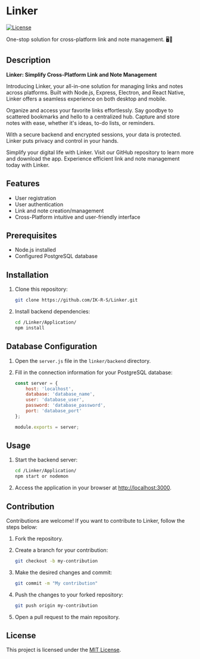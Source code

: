 # Linker
<p>
<a href="https://github.com/IK-R-S/Linker"><img src="https://img.shields.io/github/license/ik-r-s/linker?label=LINKER%20LICENSE&style=for-the-badge" alt="License"></a>
 
</p>
One-stop solution for cross-platform link and note management. 🖥️📲
 

## Description

**Linker: Simplify Cross-Platform Link and Note Management**

Introducing Linker, your all-in-one solution for managing links and notes across platforms. Built with Node.js, Express, Electron, and React Native, Linker offers a seamless experience on both desktop and mobile.

Organize and access your favorite links effortlessly. Say goodbye to scattered bookmarks and hello to a centralized hub. Capture and store notes with ease, whether it's ideas, to-do lists, or reminders.

With a secure backend and encrypted sessions, your data is protected. Linker puts privacy and control in your hands.

Simplify your digital life with Linker. Visit our GitHub repository to learn more and download the app. Experience efficient link and note management today with Linker.

## Features

- User registration
- User authentication
- Link and note creation/management
- Cross-Platform intuitive and user-friendly interface

## Prerequisites

- Node.js installed
- Configured PostgreSQL database

## Installation

1. Clone this repository:

   ```bash
   git clone https://github.com/IK-R-S/Linker.git
   ```

2. Install backend dependencies:

   ```bash
   cd /Linker/Application/
   npm install
   ```

## Database Configuration

1. Open the `server.js` file in the `linker/backend` directory.

2. Fill in the connection information for your PostgreSQL database:

   ```javascript
   const server = {
       host: 'localhost',
       database: 'database_name',
       user: 'database_user',
       password: 'database_password',
       port: 'database_port'
   };

   module.exports = server;
   ```

## Usage

1. Start the backend server:

   ```bash
   cd /Linker/Application/
   npm start or nodemon
   ```

4. Access the application in your browser at [http://localhost:3000](http://localhost:3000).

## Contribution

Contributions are welcome! If you want to contribute to Linker, follow the steps below:

1. Fork the repository.

2. Create a branch for your contribution:

   ```bash
   git checkout -b my-contribution
   ```

3. Make the desired changes and commit:

   ```bash
   git commit -m "My contribution"
   ```

4. Push the changes to your forked repository:

   ```bash
   git push origin my-contribution
   ```

5. Open a pull request to the main repository.

## License

This project is licensed under the [MIT License](LICENSE).
